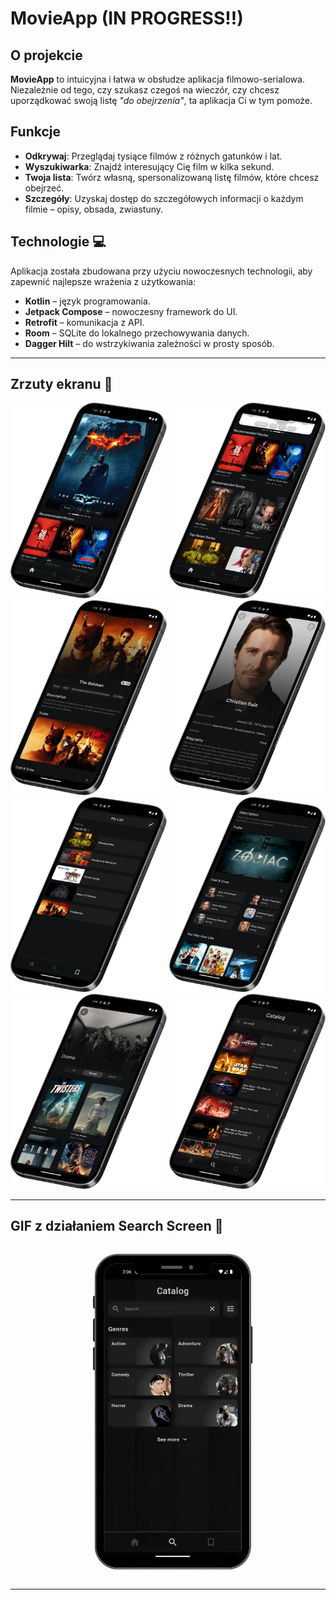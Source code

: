 # MovieApp (IN PROGRESS!!)

## O projekcie

**MovieApp** to intuicyjna i łatwa w obsłudze aplikacja filmowo-serialowa.  
Niezależnie od tego, czy szukasz czegoś na wieczór, czy chcesz uporządkować swoją listę *"do obejrzenia"*, ta aplikacja Ci w tym pomoże.


## Funkcje

- **Odkrywaj**: Przeglądaj tysiące filmów z różnych gatunków i lat.  
- **Wyszukiwarka**: Znajdź interesujący Cię film w kilka sekund.  
- **Twoja lista**: Twórz własną, spersonalizowaną listę filmów, które chcesz obejrzeć.  
- **Szczegóły**: Uzyskaj dostęp do szczegółowych informacji o każdym filmie – opisy, obsada, zwiastuny.  



## Technologie 💻

Aplikacja została zbudowana przy użyciu nowoczesnych technologii, aby zapewnić najlepsze wrażenia z użytkowania:

- **Kotlin** – język programowania.
- **Jetpack Compose** – nowoczesny framework do UI.
- **Retrofit** – komunikacja z API.
- **Room** – SQLite do lokalnego przechowywania danych.
- **Dagger Hilt** – do wstrzykiwania zależności w prosty sposób.

---

## Zrzuty ekranu 📸

<p float="left">
  <img src="Movie app (8).png" width="250" />
  <img src="Movie app (9).png" width="250" />
  <img src="Movie app (10).png" width="250" />
  <img src="Movie app (11).png" width="250" />
  <img src="Movie app (12).png" width="250" />
  <img src="Movie app (13).png" width="250" />
  <img src="Movie app (14).png" width="250" />
  <img src="Movie app (15).png" width="250" />
</p>

---

## GIF z działaniem Search Screen 🎥

<p align="center">
  <img src="catalog.gif" width="300" />
</p>

---
